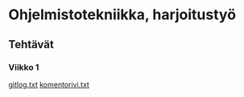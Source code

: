 # Ohjelmistotekniikka, harjoitustyö

## Tehtävät

### Viikko 1

[gitlog.txt](https://github.com/MattiKaleva/ot-harjoitustyo/blob/master/laskarit/viikko1/gitlog.txt)
[komentorivi.txt](https://github.com/MattiKaleva/ot-harjoitustyo/blob/master/laskarit/viikko1/komentorivi.txt)
